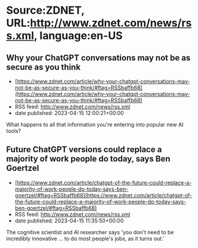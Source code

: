 # Source:ZDNET, URL:http://www.zdnet.com/news/rss.xml, language:en-US

## Why your ChatGPT conversations may not be as secure as you think
 - [https://www.zdnet.com/article/why-your-chatgpt-conversations-may-not-be-as-secure-as-you-think/#ftag=RSSbaffb68](https://www.zdnet.com/article/why-your-chatgpt-conversations-may-not-be-as-secure-as-you-think/#ftag=RSSbaffb68)
 - RSS feed: http://www.zdnet.com/news/rss.xml
 - date published: 2023-04-15 12:00:21+00:00

What happens to all that information you're entering into popular new AI tools?

## Future ChatGPT versions could replace a majority of work people do today, says Ben Goertzel
 - [https://www.zdnet.com/article/chatgpt-of-the-future-could-replace-a-majority-of-work-people-do-today-says-ben-goertzel/#ftag=RSSbaffb68](https://www.zdnet.com/article/chatgpt-of-the-future-could-replace-a-majority-of-work-people-do-today-says-ben-goertzel/#ftag=RSSbaffb68)
 - RSS feed: http://www.zdnet.com/news/rss.xml
 - date published: 2023-04-15 11:35:50+00:00

The cognitive scientist and AI researcher says 'you don't need to be incredibly innovative … to do most people's jobs, as it turns out.'

